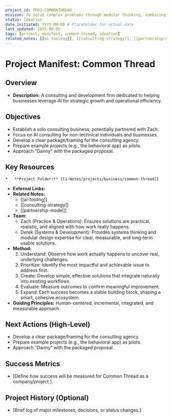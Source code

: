 ```yaml
---
project_id: PROJ-COMMONTHREAD
mission: To solve complex problems through modular thinking, combining operational insight with technical expertise to design practical tools that teams willingly adopt and use.
status: Ideation
date_initiated: YYYY-MM-DD # Placeholder for actual date
last_updated: 2025-08-05
tags: [project, manifest, common-thread, ideation]
related_notes: [[ai-tooling]], [[consulting-strategy]], [[partnership-model]]
---
```

# Project Manifest: Common Thread

## Overview
*   **Description:** A consulting and development firm dedicated to helping businesses leverage AI for strategic growth and operational efficiency.

## Objectives
*   Establish a solo consulting business, potentially partnered with Zach.
*   Focus on AI consulting for non-technical individuals and businesses.
*   Develop a clear package/framing for the consulting agency.
*   Prepare example projects (e.g., the behavioral app) as pilots.
*   Approach "Danny" with the packaged proposal.

## Key Resources
    *   **Project Folder:** [[1-Notes/projects/business/common-thread]]
*   **External Links:**
*   **Related Notes:**
    *   [[ai-tooling]]
    *   [[consulting-strategy]]
    *   [[partnership-model]]
*   **Team:**
    *   Zach (Practice & Operations): Ensures solutions are practical, realistic, and aligned with how work really happens.
    *   Derek (Systems & Development): Provides systems thinking and modular design expertise for clear, measurable, and long-term usable solutions.
*   **Method:**
    1.  Understand: Observe how work actually happens to uncover real, underlying challenges.
    2.  Prioritize: Identify the most impactful and achievable issue to address first.
    3.  Create: Develop simple, effective solutions that integrate naturally into existing workflows.
    4.  Evaluate: Measure outcomes to confirm meaningful improvement.
    5.  Expand: Each success becomes a stable building block, shaping a smart, cohesive ecosystem.
*   **Guiding Principles:** Human-centered, incremental, integrated, and measurable approach.

## Next Actions (High-Level)
*   Develop a clear package/framing for the consulting agency.
*   Prepare example projects (e.g., the behavioral app) as pilots.
*   Approach "Danny" with the packaged proposal.

## Success Metrics
*   [Define how success will be measured for Common Thread as a company/project.]

## Project History (Optional)
*   [Brief log of major milestones, decisions, or status changes.]